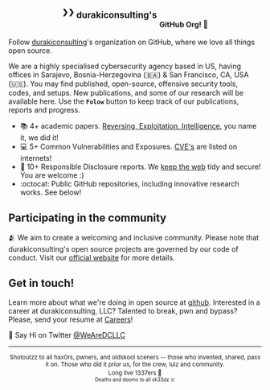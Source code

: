 <!-- <p align="center">
<sub>durakiconsulting is a leading cybersecurity provider for ideas revolving around penetration testing, security assessments and reverse engineering.</sub>
</p> -->

<!-- ![github-org](https://user-images.githubusercontent.com/5892610/217623827-353dc1c1-d590-4679-9a54-7c7a9bfac188.png) -->

<h2 align="center">
<sup><sup>❯❯</sup>&nbsp;</sup><sup>durakiconsulting's</sup>
<sub><sub>GitHub Org! 🎉</sub></sub>

</h2>

Follow [durakiconsulting](https://durakiconsulting.com)'s organization on GitHub, where we love all things open source.

We are a highly specialised cybersecurity agency based in US, having offices in Sarajevo, Bosnia-Herzegovina (🇧🇦) & San Francisco, CA, USA (🇺🇸). You may find published, open-source, offensive security tools, codes, and setups. New publications, and some of our research will be available here. Use the **`Folow`** button to keep track of our publications, reports and progress.

* :books: 4+ academic papers. [Reversing, Exploitation, Intelligence](https://durakiconsulting.com/portfolio/), you name it, we did it!
* :computer: 5+ Common Vulnerabilities and Exposures. [CVE's](https://durakiconsulting.com/portfolio/) are listed on internets!
* :office: 10+ Responsible Disclosure reports. We [keep the web](https://durakiconsulting.com/services/) tidy and secure! You are welcome :)
* :octocat: Public GitHub repositories, including innovative research works. See below!


## Participating in the community

🫂 We aim to create a welcoming and inclusive community. Please note that durakiconsulting's open source projects are governed by our code of conduct. Visit our [official website](https://durakiconsulting.com) for more details. 

## Get in touch!

Learn more about what we're doing in open source at [github](https://github.com/durakiconsulting).
Interested in a career at durakiconsulting, LLC? Talented to break, pwn and bypass? Please, send your resume at [Careers](mailto:hello@durakiconsulting.com)!

👋  Say Hi on Twitter [@WeAreDCLLC](https://twitter.com/WeAreDCLLC)


<hr>

<p align="center">
<sup>Shotoutzz to all hax0rs, pwners, and oldskool sceners -- those who invented, shared, pass it on. Those who did it prior us, for the crew, lulz and community. <br>Long live 1337ers 🖤<sup><br>Deaths and dooms to all sk33dz ☠️</sup></sup>  
</p>
